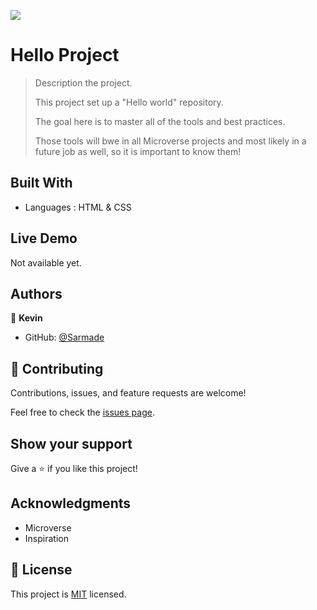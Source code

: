 ![](https://img.shields.io/badge/Microverse-blueviolet)

# Hello Project

> Description the project.
> 
> This project set up a "Hello world" repository.
> 
> The goal here is to master all of the tools and best practices.
> 
> Those tools will bwe in all Microverse projects and most likely in a future job as well, so it is important to know them!

## Built With

- Languages : HTML & CSS

## Live Demo

Not available yet.

## Authors

👤 **Kevin**

- GitHub: [@Sarmade](https://github.com/sarmade/Hello/)

## 🤝 Contributing

Contributions, issues, and feature requests are welcome!

Feel free to check the [issues page](../../issues/).

## Show your support

Give a ⭐️ if you like this project!

## Acknowledgments

- Microverse
- Inspiration

## 📝 License

This project is [MIT](./MIT.md) licensed.
